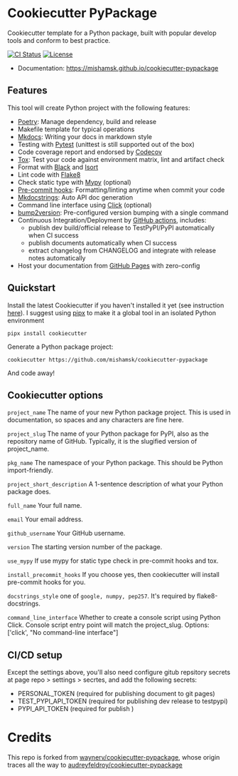 # Cookiecutter PyPackage

Cookiecutter template for a Python package, built with popular develop tools and
conform to best practice.

[![CI Status](https://github.com/mishamsk/cookiecutter-pypackage/actions/workflows/dev.yml/badge.svg)](https://github.com/mishamsk/cookiecutter-pypackage/actions/workflows/dev.yml)
[![License](https://img.shields.io/pypi/l/ppw)](https://opensource.org/licenses/BSD-2-Clause)

* Documentation: <https://mishamsk.github.io/cookiecutter-pypackage>

## Features

This tool will create Python project with the following features:

* [Poetry](https://python-poetry.org/): Manage dependency, build and release
* Makefile template for typical operations
* [Mkdocs](https://www.mkdocs.org): Writing your docs in markdown style
* Testing with [Pytest](https://pytest.org) (unittest is still supported out of the box)
* Code coverage report and endorsed by [Codecov](https://codecov.io)
* [Tox](https://tox.readthedocs.io): Test your code against environment matrix, lint and artifact check
* Format with [Black](https://github.com/psf/black) and [Isort](https://github.com/PyCQA/isort)
* Lint code with [Flake8](https://flake8.pycqa.org)
* Check static type with [Mypy](http://mypy-lang.org/) (optional)
* [Pre-commit hooks](https://pre-commit.com/): Formatting/linting anytime when commit your code
* [Mkdocstrings](https://mkdocstrings.github.io/): Auto API doc generation
* Command line interface using [Click](https://click.palletsprojects.com/en/8.0.x/) (optional)
* [bump2version](https://github.com/c4urself/bump2version): Pre-configured version bumping with a single command
* Continuous Integration/Deployment by [GitHub actions](https://github.com/features/actions), includes:
    - publish dev build/official release to TestPyPI/PyPI automatically when CI success
    - publish documents automatically when CI success
    - extract changelog from CHANGELOG and integrate with release notes automatically
* Host your documentation from [GitHub Pages](https://pages.github.com) with zero-config

## Quickstart

Install the latest Cookiecutter if you haven't installed it yet (see instruction [here](https://cookiecutter.readthedocs.io/en/stable/installation.html)). I suggest using [pipx](https://github.com/pypa/pipx) to make it a global tool in an isolated Python environment
```
pipx install cookiecutter
```

Generate a Python package project:
```
cookiecutter https://github.com/mishamsk/cookiecutter-pypackage
```

And code away!

## Cookiecutter options

`project_name`
The name of your new Python package project. This is used in
documentation, so spaces and any characters are fine here.

`project_slug`
The name of your Python package for PyPI, also as the repository name of GitHub.
Typically, it is the slugified version of project_name.

`pkg_name`
The namespace of your Python package. This should be Python import-friendly.

`project_short_description`
A 1-sentence description of what your Python package does.

`full_name`
Your full name.

`email`
Your email address.

`github_username`
Your GitHub username.

`version`
The starting version number of the package.

`use_mypy`
If use mypy for static type check in pre-commit hooks and tox.

`install_precommit_hooks`
If you choose yes, then cookiecutter will install pre-commit hooks for you.

`docstrings_style`
one of `google, numpy, pep257`. It's required by flake8-docstrings.

`command_line_interface`
Whether to create a console script using Python Click. Console script
entry point will match the project_slug. Options: \['click', "No
command-line interface"\]

## CI/CD setup
Except the settings above, you'll also need configure gitub repsitory secrets at page repo > settings > secrtes, and add the following secrets:
- PERSONAL_TOKEN (required for publishing document to git pages)
- TEST_PYPI_API_TOKEN (required for publishing dev release to testpypi)
- PYPI_API_TOKEN (required for publish )

# Credits

This repo is forked from [waynerv/cookiecutter-pypackage](https://github.com/mishamsk/cookiecutter-pypackage), whose origin traces all the way to [audreyfeldroy/cookiecutter-pypackage](https://github.com/audreyfeldroy/cookiecutter-pypackage)
